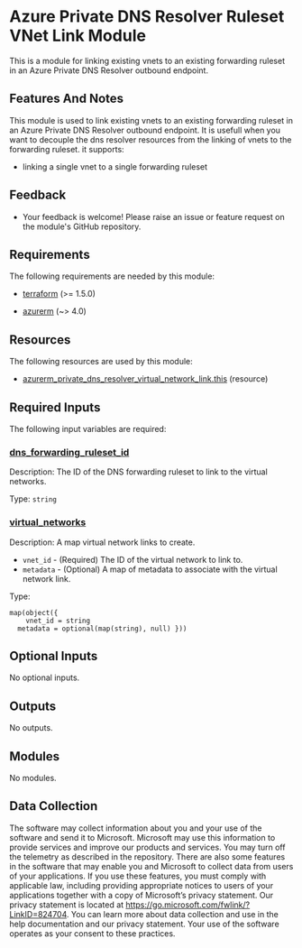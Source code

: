 <!-- BEGIN_TF_DOCS -->
# Azure Private DNS Resolver Ruleset VNet Link Module

This is a module for linking existing vnets to an existing forwarding ruleset in an Azure Private DNS Resolver outbound endpoint.

## Features And Notes
This module is used to link existing vnets to an existing forwarding ruleset in an Azure Private DNS Resolver outbound endpoint. It is usefull when you want to decouple the dns resolver resources from the linking of vnets to the forwarding ruleset. it supports:
- linking a single vnet to a single forwarding ruleset

## Feedback
- Your feedback is welcome! Please raise an issue or feature request on the module's GitHub repository.

<!-- markdownlint-disable MD033 -->
## Requirements

The following requirements are needed by this module:

- <a name="requirement_terraform"></a> [terraform](#requirement\_terraform) (>= 1.5.0)

- <a name="requirement_azurerm"></a> [azurerm](#requirement\_azurerm) (~> 4.0)

## Resources

The following resources are used by this module:

- [azurerm_private_dns_resolver_virtual_network_link.this](https://registry.terraform.io/providers/hashicorp/azurerm/latest/docs/resources/private_dns_resolver_virtual_network_link) (resource)

<!-- markdownlint-disable MD013 -->
## Required Inputs

The following input variables are required:

### <a name="input_dns_forwarding_ruleset_id"></a> [dns\_forwarding\_ruleset\_id](#input\_dns\_forwarding\_ruleset\_id)

Description: The ID of the DNS forwarding ruleset to link to the virtual networks.

Type: `string`

### <a name="input_virtual_networks"></a> [virtual\_networks](#input\_virtual\_networks)

Description: A map virtual network links to create.
  - `vnet_id` - (Required) The ID of the virtual network to link to.
  - `metadata` - (Optional) A map of metadata to associate with the virtual network link.

Type:

```hcl
map(object({
    vnet_id = string
  metadata = optional(map(string), null) }))
```

## Optional Inputs

No optional inputs.

## Outputs

No outputs.

## Modules

No modules.

<!-- markdownlint-disable-next-line MD041 -->
## Data Collection

The software may collect information about you and your use of the software and send it to Microsoft. Microsoft may use this information to provide services and improve our products and services. You may turn off the telemetry as described in the repository. There are also some features in the software that may enable you and Microsoft to collect data from users of your applications. If you use these features, you must comply with applicable law, including providing appropriate notices to users of your applications together with a copy of Microsoft’s privacy statement. Our privacy statement is located at <https://go.microsoft.com/fwlink/?LinkID=824704>. You can learn more about data collection and use in the help documentation and our privacy statement. Your use of the software operates as your consent to these practices.
<!-- END_TF_DOCS -->